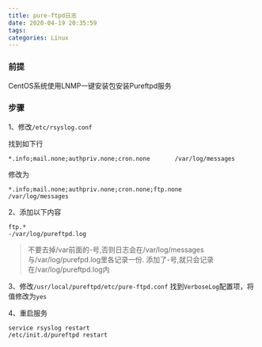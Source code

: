 ```yaml
---
title: pure-ftpd日志
date: 2020-04-19 20:35:59
tags:
categories: Linux
---
```


### 前提
CentOS系统使用LNMP一键安装包安装Pureftpd服务

### 步骤
<!-- more -->

1、修改`/etc/rsyslog.conf`

找到如下行
```
*.info;mail.none;authpriv.none;cron.none       /var/log/messages
```
修改为
```
*.info;mail.none;authpriv.none;cron.none;ftp.none       /var/log/messages
```

2、添加以下内容
```
ftp.*                                                   -/var/log/pureftpd.log
```
> 不要去掉/var前面的-号,否则日志会在/var/log/messages与/var/log/purefpd.log里各记录一份. 添加了-号,就只会记录在/var/log/pureftpd.log内

3、修改`/usr/local/pureftpd/etc/pure-ftpd.conf`
找到`VerboseLog`配置项，将值修改为`yes`

4、重启服务
```
service rsyslog restart
/etc/init.d/pureftpd restart
```
